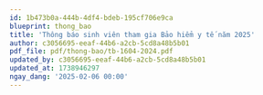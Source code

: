 ```yaml
---
id: 1b473b0a-444b-4df4-bdeb-195cf706e9ca
blueprint: thong_bao
title: 'Thông báo sinh viên tham gia Bảo hiểm y tế năm 2025'
author: c3056695-eeaf-44b6-a2cb-5cd8a48b5b01
pdf_file: pdf/thong-bao/tb-1604-2024.pdf
updated_by: c3056695-eeaf-44b6-a2cb-5cd8a48b5b01
updated_at: 1738946297
ngay_dang: '2025-02-06 00:00'
---
```

